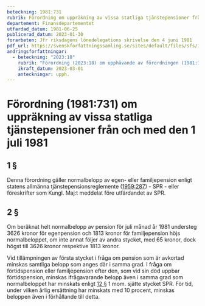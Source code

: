 ```yaml
---
beteckning: 1981:731
rubrik: Förordning om uppräkning av vissa statliga tjänstepensioner från och med den 1 juli 1981
departement: Finansdepartementet
utfardad_datum: 1981-06-25
publicerad_datum: 2023-01-30
forarbeten: Jfr riksdagens lönedelegations skrivelse den 4 juni 1981
pdf_url: https://svenskforfattningssamling.se/sites/default/files/sfs/1981-06/SFS1981-731.pdf
andringsforfattningar:
  - beteckning: "2023:18"
    rubrik: "Förordning (2023:18) om upphävande av förordningen (1981:731) om uppräkning av vissa statliga tjänstepensioner från och med den 1 juli 1981"
    ikraft_datum: 2023-03-01
    anteckningar: upph.
---
```


# Förordning (1981:731) om uppräkning av vissa statliga tjänstepensioner från och med den 1 juli 1981

## 1 §

Denna förordning gäller normalbelopp av egen- eller familjepension enligt statens allmänna tjänstepensionsreglemente ([1959:287](https://selex.se/eli/sfs/1959/287)) - SPR - eller föreskrifter som Kungl. Maj:t meddelat före utfärdandet av SPR.

## 2 §

Om beräknat helt normalbelopp av pension för juli månad år 1981 understeg 3626 kronor för egenpension och 1813 kronor för familjepension höjs normalbeloppet, om inte annat följer av andra stycket, med 65 kronor, dock högst till 3626 kronor respektive 1813 kronor.

Vid tillämpningen av första stycket i fråga om pension som är avkortad minskas samtliga belopp som anges där i samma grad. I fråga om förtidspension eller familjepension efter den, som vid sin död uppbar förtidspension, minskas ifrågavarande belopp även i samma grad som normalbeloppet har minskats enligt [12 §](#12) 1 mom. sjätte stycket SPR. För tid, under vilken årlig ersättning har minskats med 10 procent, minskas beloppen även i förhållande till detta.
